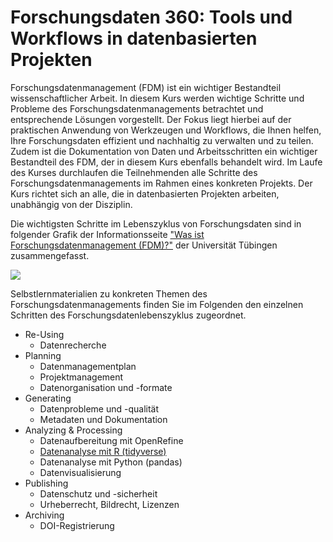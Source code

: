 # Forschungsdaten 360: Tools und Workflows in datenbasierten Projekten

Forschungsdatenmanagement (FDM) ist ein wichtiger Bestandteil wissenschaftlicher Arbeit. 
In diesem Kurs werden wichtige Schritte und Probleme des Forschungsdatenmanagements betrachtet und entsprechende Lösungen vorgestellt.
Der Fokus liegt hierbei auf der praktischen Anwendung von Werkzeugen und Workflows, die Ihnen helfen, Ihre Forschungsdaten effizient und nachhaltig zu verwalten und zu teilen.
Zudem ist die Dokumentation von Daten und Arbeitsschritten ein wichtiger Bestandteil des FDM, der in diesem Kurs ebenfalls behandelt wird.
Im Laufe des Kurses durchlaufen die Teilnehmenden alle Schritte des Forschungsdatenmanagements im Rahmen eines konkreten Projekts.
Der Kurs richtet sich an alle, die in datenbasierten Projekten arbeiten, unabhängig von der Disziplin.

Die wichtigsten Schritte im Lebenszyklus von Forschungsdaten sind in folgender Grafik der Informationsseite ["Was ist Forschungsdatenmanagement (FDM)?"](https://uni-tuebingen.de/de/240762) der Universität Tübingen zusammengefasst.

![](https://uni-tuebingen.de/fileadmin/_processed_/6/b/csm_FDM_Lebenszyklus_d1353825c4.png)


Selbstlernmaterialien zu konkreten Themen des Forschungsdatenmanagements finden Sie im Folgenden den einzelnen Schritten des Forschungsdatenlebenszyklus zugeordnet.

- Re-Using
  - Datenrecherche
- Planning
  - Datenmanagementplan
  - Projektmanagement
  - Datenorganisation und -formate
- Generating
  - Datenprobleme und -qualität
  - Metadaten und Dokumentation
- Analyzing & Processing
  - Datenaufbereitung mit OpenRefine
  - [Datenanalyse mit R (tidyverse)](R-tidyverse)
  - Datenanalyse mit Python (pandas)
  - Datenvisualisierung
- Publishing
  - Datenschutz und -sicherheit
  - Urheberrecht, Bildrecht, Lizenzen
- Archiving
  - DOI-Registrierung
